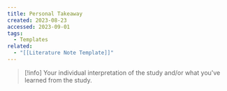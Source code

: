 ```yaml
---
title: Personal Takeaway
created: 2023-08-23
accessed: 2023-09-01
tags:
  - Templates
related:
  - "[[Literature Note Template]]"
---
```

>[!info]
>Your individual interpretation of the study and/or what you've learned from the study.